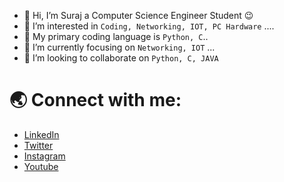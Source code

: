- 👋 Hi, I’m Suraj a Computer Science Engineer Student 😉
- 👀 I’m interested in `Coding, Networking, IOT, PC Hardware` ....
- 🚀 My primary coding language is `Python, C`..
- 🌱 I’m currently focusing on `Networking, IOT` ...
- 💞️ I’m looking to collaborate on `Python, C, JAVA`


# 🌏 Connect with me:


- [LinkedIn](https://www.linkedin.com/in/surajvenkatachalam)
- [Twitter](https://twitter.com/knowmoreytb)
- [Instagram](https://instagram.com/_suraj_km)
- [Youtube](https://www.youtube.com/knowmoreytb)

